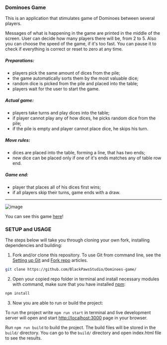 ### Dominoes Game

This is an application that stimulates game of Dominoes between several players.

Messages of what is happening in the game are printed in the middle of the screen. User can decide how many players there will be, from 2 to 5. Also you can choose the speed of the game, if it's too fast. You can pause it to check if everything is correct or reset to zero at any time.

##### Preparations: 

- players pick the same amount of dices from the pile;
- the game automatically sorts them by the most valuable dice;
- random dice is picked from the pile and placed into the table;
- players wait for the user to start the game.

##### Actual game:

- players take turns and play dices into the table;
- if player cannot play any of how dices, he picks random dice from the pile;
- if the pile is empty and player cannot place dice, he skips his turn.

##### Move rules:

- dices are placed into the table, forming a line, that has two ends;
- new dice can be placed only if one of it's ends matches any of table row end.

##### Game end:
- player that places all of his dices first wins;
- if all players skip their turns, game ends with a draw.

***

![image](https://res.cloudinary.com/dkfwehxio/image/upload/v1645657860/Screenshot_2022-02-24_021038_uczjj9.png)

You can see this game [here](https://next-notes.netlify.app/)!

### SETUP and USAGE

The steps below will take you through cloning your own fork, installing dependencies and building:

1. Fork and/or clone this repository. To use Git from command line, see the [Setting up Git](https://help.github.com/articles/set-up-git/) and [Fork repo](https://help.github.com/articles/fork-a-repo/) articles.

```bash
git clone https://github.com/BlackPawsStudio/Dominoes-game/
```

2. Open your copied repo folder in terminal and install necessary modules with command, make sure that you have installed [npm](https://www.npmjs.com/get-npm):

```bash
npm install
```

3. Now you are able to run or build the project:

To run the project write `npm run start` in terminal and live development server will open and start [http://localhost:3000](http://localhost:3000) page in your browser.

Run `npm run build` to build the project. The build files will be stored in the `build/` directory. 
You can go to the `build/` directory and open index.html file to see the results.